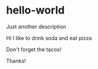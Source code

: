 # hello-world
Just another description

Hi I like to drink soda and eat pizza

Don't forget the tacos!

Thanks!
